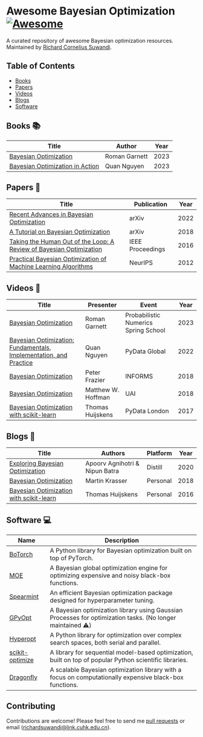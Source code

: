 # Awesome Bayesian Optimization [![Awesome](https://cdn.rawgit.com/sindresorhus/awesome/d7305f38d29fed78fa85652e3a63e154dd8e8829/media/badge.svg)](https://github.com/sindresorhus/awesome)
A curated repository of awesome Bayesian optimization resources. Maintained by [Richard Cornelius Suwandi](https://richardcsuwandi.github.io/).

## Table of Contents
- [Books](#books)
- [Papers](#papers)
- [Videos](#videos)
- [Blogs](#blogs)
- [Software](#software)

## Books 📚
| Title                                       | Author      | Year |
|---------------------------------------------|-------------|------|
| [Bayesian Optimization](https://bayesoptbook.com/) | Roman Garnett | 2023 |
| [Bayesian Optimization in Action](https://www.manning.com/books/bayesian-optimization-in-action) | Quan Nguyen  | 2023 |

## Papers 📄
| Title                                                                                                      | Publication               | Year |
|------------------------------------------------------------------------------------------------------------|---------------------------|------|
| [Recent Advances in Bayesian Optimization](https://arxiv.org/abs/2206.03301)                               | arXiv                     | 2022 |
| [A Tutorial on Bayesian Optimization](https://arxiv.org/abs/1807.02811)                                    | arXiv                     | 2018 |
| [Taking the Human Out of the Loop: A Review of Bayesian Optimization](https://ieeexplore.ieee.org/document/7352306/) | IEEE Proceedings         | 2016 |
| [Practical Bayesian Optimization of Machine Learning Algorithms](https://papers.nips.cc/paper_files/paper/2012/hash/05311655a15b75fab86956663e1819cd-Abstract.html) | NeurIPS                  | 2012 |

## Videos 🎥
| Title                                                                                           | Presenter            | Event                             | Year |
|-------------------------------------------------------------------------------------------------|----------------------|-----------------------------------|------|
| [Bayesian Optimization](https://www.youtube.com/watch?v=wZODGJzKmD0)                            | Roman Garnett        | Probabilistic Numerics Spring School | 2023 |
| [Bayesian Optimization: Fundamentals, Implementation, and Practice](https://youtu.be/ImXOdgEgaTM?si=EsH6FO-Hzw6A3nra) | Quan Nguyen          | PyData Global                     | 2022 |
| [Bayesian Optimization](https://www.youtube.com/watch?v=c4KKvyWW_Xk)                            | Peter Frazier        | INFORMS                           | 2018 |
| [Bayesian Optimization](https://www.youtube.com/watch?v=C5nqEHpdyoE&list=PLwUqqMt5en7e9W1H7t2wbfmyqKpxXu_jG&index=6) | Matthew W. Hoffman   | UAI                               | 2018 |
| [Bayesian Optimization with scikit-learn](https://www.youtube.com/watch?v=jtRPxRnOXnk&list=PLwUqqMt5en7e9W1H7t2wbfmyqKpxXu_jG&index=8) | Thomas Huijskens      | PyData London                     | 2017 |

## Blogs 📝
| Title                                                                                       | Authors                        | Platform | Year |
|---------------------------------------------------------------------------------------------|--------------------------------|----------|------|
| [Exploring Bayesian Optimization](https://distill.pub/2020/bayesian-optimization/)          | Apoorv Agnihotri & Nipun Batra | Distill  | 2020 |
| [Bayesian Optimization](http://krasserm.github.io/2018/03/21/bayesian-optimization/)        | Martin Krasser                 | Personal | 2018 |
| [Bayesian Optimization with scikit-learn](https://thuijskens.github.io/2016/12/29/bayesian-optimisation/) | Thomas Huijskens              | Personal | 2016 |

## Software 💻
| Name                              | Description                                                                                        |
|-----------------------------------|----------------------------------------------------------------------------------------------------|
| [BoTorch](https://botorch.org/)   | A Python library for Bayesian optimization built on top of PyTorch.                                | 
| [MOE](https://github.com/Yelp/MOE) | A Bayesian global optimization engine for optimizing expensive and noisy black-box functions.     | 
| [Spearmint](https://github.com/HIPS/Spearmint) | An efficient Bayesian optimization package designed for hyperparameter tuning.        | 
| [GPyOpt](https://github.com/SheffieldML/GPyOpt) | A Bayesian optimization library using Gaussian Processes for optimization tasks. (No longer maintained ⚠️)                     |    
| [Hyperopt](http://hyperopt.github.io/hyperopt/) | A Python library for optimization over complex search spaces, both serial and parallel.                                     | 
| [scikit-optimize](https://scikit-optimize.github.io/) | A library for sequential model-based optimization, built on top of popular Python scientific libraries. |
| [Dragonfly](https://github.com/dragonfly/dragonfly) | A scalable Bayesian optimization library with a focus on computationally expensive black-box functions. |


## Contributing
Contributions are welcome! Please feel free to send me [pull requests](https://github.com/richardcsuwandi/awesome-bo/pulls) or email (richardsuwandi@link.cuhk.edu.cn).
